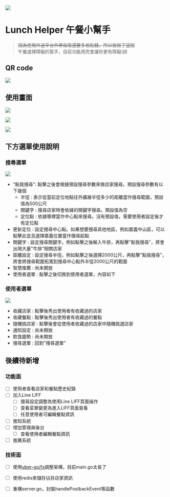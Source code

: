 ![](https://imgur.com/OmKmuZN.png)

# Lunch Helper 午餐小幫手

> ~~因為使用外送平台外帶自取還要多收點錢，所以我做了這個~~  
> 午餐選擇障礙的幫手，目前功能用完會讓你更有障礙(誤

## QR code

![](https://imgur.com/pnanNOs.png)

## 使用畫面
![](https://imgur.com/MAPKJRw.jpg)  

![](https://imgur.com/J0LiryE.jpg)

![](https://imgur.com/gUqZarn.jpg)   

## 下方選單使用說明

### 搜尋選單  
![](https://imgur.com/gpBnATn.png)  
- "點我搜尋": 點擊之後會根據預設搜尋參數來做店家搜尋。預設搜尋參數有以下幾個
    - 半徑 : 表示從當前定位地點往外擴展半徑多少的距離當作搜尋範圍，預設值為500公尺
    - 關鍵字 : 搜尋店家時會依據的關鍵字搜尋。預設值為空
    - 定位點 : 依據哪裡當作中心點來搜尋。沒有預設值，需要使用者設定後才有定位點
- 更新定位 : 設定搜尋中心點。如果想要搜尋其他地區，例如嘉義中山區，可以點擊此並且選擇嘉義位置當作搜尋起點
- 關鍵字 : 設定搜尋關鍵字。例如點擊之後輸入牛排，再點擊"點我搜尋"，將會出現大量"牛排"相關店家
- 距離設定 : 設定搜尋半徑。例如點擊之後選擇2000公尺，再點擊"點我搜尋"，將會將搜尋範圍拓寬到搜尋中心點外半徑2000公尺的範圍
- 智慧推薦 : 尚未開放
- 使用者選單 : 點擊之後切換到使用者選單，內容如下

### 使用者選單
![](https://imgur.com/gpBnATn.png)
- 收藏店家 : 點擊後秀出使用者有收藏過的店家
- 收藏餐點 : 點擊後秀出使用者有收藏過的餐點
- 隨機挑店家 : 點擊後會從使用者收藏過的店家中隨機挑選店家
- 通知設定 : 尚未開放
- 飲食趨勢 : 尚未開放
- 搜尋選單 : 回到"搜尋選單"


## 後續待新增

### 功能面
- [ ] 使用者查看店家和餐點歷史紀錄
- [ ] 加入Line LIFF
    - [ ] 搜尋設定調整為使用Line LIFF頁面操作
    - [ ] 查看菜單變更為進入LIFF頁面查看
    - [ ] 任意使用者可編輯餐點資訊
- [ ] 推知系統
- [ ] 增加管理員後台
    - [ ] 查看使用者編輯餐點資訊
- [ ] 推薦系統

### 技術面
- [ ] 使用[uber-go/fx](https://github.com/uber-go/fx)調整架構，目前main.go太長了
- [ ] 使用redis來儲存佔存店家資訊
- [ ] 重構server.go，封裝handlePostbackEvent等函數




